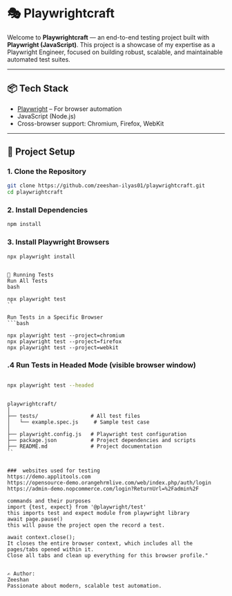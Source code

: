 # 🎭 Playwrightcraft

Welcome to **Playwrightcraft** — an end-to-end testing project built with **Playwright (JavaScript)**. This project is a showcase of my expertise as a Playwright Engineer, focused on building robust, scalable, and maintainable automated test suites.

---

## 📦 Tech Stack

- [Playwright](https://playwright.dev) – For browser automation
- JavaScript (Node.js)
- Cross-browser support: Chromium, Firefox, WebKit

---

## 📁 Project Setup

### 1. Clone the Repository

```bash
git clone https://github.com/zeeshan-ilyas01/playwrightcraft.git
cd playwrightcraft
```
### 2. Install Dependencies
```bash
npm install

```
### 3. Install Playwright Browsers
```
npx playwright install


🚀 Running Tests
Run All Tests
bash

npx playwright test
``

Run Tests in a Specific Browser
```bash

npx playwright test --project=chromium
npx playwright test --project=firefox
npx playwright test --project=webkit
```


### .4 Run Tests in Headed Mode (visible browser window)
```bash

npx playwright test --headed
```
```

playwrightcraft/
│
├── tests/                 # All test files
│   └── example.spec.js     # Sample test case
│
├── playwright.config.js   # Playwright test configuration
├── package.json           # Project dependencies and scripts
├── README.md              # Project documentation
``


###  websites used for testing
https://demo.applitools.com
https://opensource-demo.orangehrmlive.com/web/index.php/auth/login
https://admin-demo.nopcommerce.com/login?ReturnUrl=%2Fadmin%2F

commands and their purposes
import {test, expect} from '@playwright/test'
this imports test and expect module from playwright library
await page.pause()
this will pause the project open the record a test.

await context.close();
It closes the entire browser context, which includes all the pages/tabs opened within it.
Close all tabs and clean up everything for this browser profile."


✍️ Author:
Zeeshan
Passionate about modern, scalable test automation.
